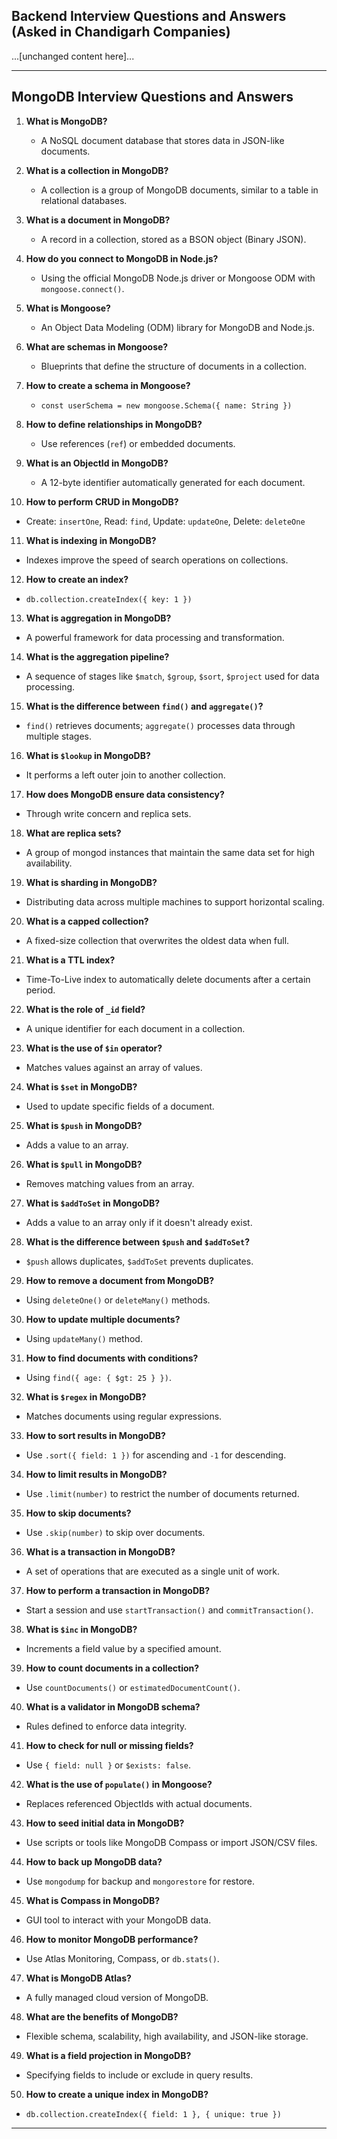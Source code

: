 ## Backend Interview Questions and Answers (Asked in Chandigarh Companies)

...[unchanged content here]...

---

## MongoDB Interview Questions and Answers

1. **What is MongoDB?**
   - A NoSQL document database that stores data in JSON-like documents.

2. **What is a collection in MongoDB?**
   - A collection is a group of MongoDB documents, similar to a table in relational databases.

3. **What is a document in MongoDB?**
   - A record in a collection, stored as a BSON object (Binary JSON).

4. **How do you connect to MongoDB in Node.js?**
   - Using the official MongoDB Node.js driver or Mongoose ODM with `mongoose.connect()`.

5. **What is Mongoose?**
   - An Object Data Modeling (ODM) library for MongoDB and Node.js.

6. **What are schemas in Mongoose?**
   - Blueprints that define the structure of documents in a collection.

7. **How to create a schema in Mongoose?**
   - `const userSchema = new mongoose.Schema({ name: String })`

8. **How to define relationships in MongoDB?**
   - Use references (`ref`) or embedded documents.

9. **What is an ObjectId in MongoDB?**
   - A 12-byte identifier automatically generated for each document.

10. **How to perform CRUD in MongoDB?**
   - Create: `insertOne`, Read: `find`, Update: `updateOne`, Delete: `deleteOne`

11. **What is indexing in MongoDB?**
   - Indexes improve the speed of search operations on collections.

12. **How to create an index?**
   - `db.collection.createIndex({ key: 1 })`

13. **What is aggregation in MongoDB?**
   - A powerful framework for data processing and transformation.

14. **What is the aggregation pipeline?**
   - A sequence of stages like `$match`, `$group`, `$sort`, `$project` used for data processing.

15. **What is the difference between `find()` and `aggregate()`?**
   - `find()` retrieves documents; `aggregate()` processes data through multiple stages.

16. **What is `$lookup` in MongoDB?**
   - It performs a left outer join to another collection.

17. **How does MongoDB ensure data consistency?**
   - Through write concern and replica sets.

18. **What are replica sets?**
   - A group of mongod instances that maintain the same data set for high availability.

19. **What is sharding in MongoDB?**
   - Distributing data across multiple machines to support horizontal scaling.

20. **What is a capped collection?**
   - A fixed-size collection that overwrites the oldest data when full.

21. **What is a TTL index?**
   - Time-To-Live index to automatically delete documents after a certain period.

22. **What is the role of `_id` field?**
   - A unique identifier for each document in a collection.

23. **What is the use of `$in` operator?**
   - Matches values against an array of values.

24. **What is `$set` in MongoDB?**
   - Used to update specific fields of a document.

25. **What is `$push` in MongoDB?**
   - Adds a value to an array.

26. **What is `$pull` in MongoDB?**
   - Removes matching values from an array.

27. **What is `$addToSet` in MongoDB?**
   - Adds a value to an array only if it doesn't already exist.

28. **What is the difference between `$push` and `$addToSet`?**
   - `$push` allows duplicates, `$addToSet` prevents duplicates.

29. **How to remove a document from MongoDB?**
   - Using `deleteOne()` or `deleteMany()` methods.

30. **How to update multiple documents?**
   - Using `updateMany()` method.

31. **How to find documents with conditions?**
   - Using `find({ age: { $gt: 25 } })`.

32. **What is `$regex` in MongoDB?**
   - Matches documents using regular expressions.

33. **How to sort results in MongoDB?**
   - Use `.sort({ field: 1 })` for ascending and `-1` for descending.

34. **How to limit results in MongoDB?**
   - Use `.limit(number)` to restrict the number of documents returned.

35. **How to skip documents?**
   - Use `.skip(number)` to skip over documents.

36. **What is a transaction in MongoDB?**
   - A set of operations that are executed as a single unit of work.

37. **How to perform a transaction in MongoDB?**
   - Start a session and use `startTransaction()` and `commitTransaction()`.

38. **What is `$inc` in MongoDB?**
   - Increments a field value by a specified amount.

39. **How to count documents in a collection?**
   - Use `countDocuments()` or `estimatedDocumentCount()`.

40. **What is a validator in MongoDB schema?**
   - Rules defined to enforce data integrity.

41. **How to check for null or missing fields?**
   - Use `{ field: null }` or `$exists: false`.

42. **What is the use of `populate()` in Mongoose?**
   - Replaces referenced ObjectIds with actual documents.

43. **How to seed initial data in MongoDB?**
   - Use scripts or tools like MongoDB Compass or import JSON/CSV files.

44. **How to back up MongoDB data?**
   - Use `mongodump` for backup and `mongorestore` for restore.

45. **What is Compass in MongoDB?**
   - GUI tool to interact with your MongoDB data.

46. **How to monitor MongoDB performance?**
   - Use Atlas Monitoring, Compass, or `db.stats()`.

47. **What is MongoDB Atlas?**
   - A fully managed cloud version of MongoDB.

48. **What are the benefits of MongoDB?**
   - Flexible schema, scalability, high availability, and JSON-like storage.

49. **What is a field projection in MongoDB?**
   - Specifying fields to include or exclude in query results.

50. **How to create a unique index in MongoDB?**
   - `db.collection.createIndex({ field: 1 }, { unique: true })`

---

